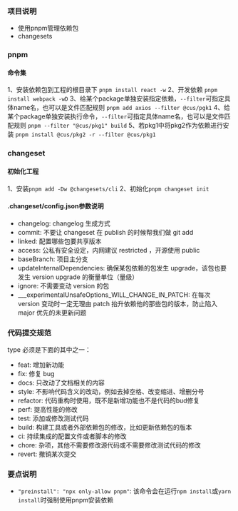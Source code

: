 ### 项目说明
* 使用pnpm管理依赖包
* changesets

### pnpm
#### 命令集
1、安装依赖包到工程的根目录下
`pnpm install react -w`
2、开发依赖
`pnpm install webpack -wD`
3、给某个package单独安装指定依赖，`--filter`可指定具体name名，也可以是文件匹配规则
`pnpm add axios --filter @cus/pgk1`
4、给某个package单独安装执行命令，`--filter`可指定具体name名，也可以是文件匹配规则
`pnpm --filter "@cus/pkg1" build`
5、若pkg1中将pkg2作为依赖进行安装
`pnpm install @cus/pkg2 -r --filter @cus/pkg1`

### changeset
#### 初始化工程
1、安装`pnpm add -Dw @changesets/cli`
2、初始化`pnpm changeset init`
#### .changeset/config.json参数说明
* changelog: changelog 生成方式
* commit: 不要让 changeset 在 publish 的时候帮我们做 git add
* linked: 配置哪些包要共享版本
* access: 公私有安全设定，内网建议 restricted ，开源使用 public
* baseBranch: 项目主分支
* updateInternalDependencies: 确保某包依赖的包发生 upgrade，该包也要发生 version upgrade 的衡量单位（量级）
* ignore: 不需要变动 version 的包
* ___experimentalUnsafeOptions_WILL_CHANGE_IN_PATCH: 在每次 version 变动时一定无理由 patch 抬升依赖他的那些包的版本，防止陷入 major 优先的未更新问题

### 代码提交规范
type 必须是下面的其中之一：

* feat: 增加新功能
* fix: 修复 bug
* docs: 只改动了文档相关的内容
* style: 不影响代码含义的改动，例如去掉空格、改变缩进、增删分号
* refactor: 代码重构时使用，既不是新增功能也不是代码的bud修复
* perf: 提高性能的修改
* test: 添加或修改测试代码
* build: 构建工具或者外部依赖包的修改，比如更新依赖包的版本
* ci: 持续集成的配置文件或者脚本的修改
* chore: 杂项，其他不需要修改源代码或不需要修改测试代码的修改
* revert: 撤销某次提交

### 要点说明
* `"preinstall": "npx only-allow pnpm"`: 该命令会在运行`npm install`或`yarn install`时强制使用pnpm安装依赖
